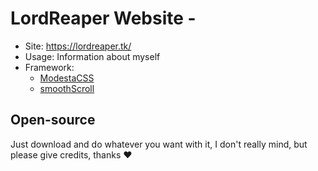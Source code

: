 # LordReaper Website -

- Site: https://lordreaper.tk/
- Usage: Information about myself
- Framework:
  - [ModestaCSS](https://github.com/AlexFlipnote/ModestaCSS)
  - [smoothScroll](https://github.com/alicelieutier/smoothScroll)

## Open-source
Just download and do whatever you want with it, I don't really mind, but please give credits, thanks ❤
